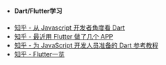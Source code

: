 - #### Dart/Flutter学习
- [知乎 - 从 Javascript 开发者角度看 Dart](https://zhuanlan.zhihu.com/p/53597886)
- [知乎 - 最近用 Flutter 做了几个 APP](https://zhuanlan.zhihu.com/p/37232700)
- [知乎 - 为 JavaScript 开发人员准备的 Dart 参考教程](https://zhuanlan.zhihu.com/p/54949074)
- [知乎 - Flutter一览](https://www.zhihu.com/question/307594373/answer/568969429)
